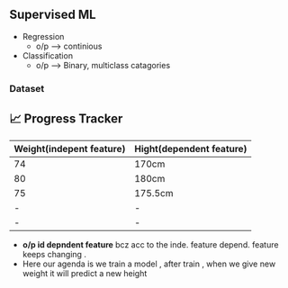 ## Supervised ML 
- Regression
    - o/p --> continious
- Classification
    - o/p --> Binary, multiclass catagories
      
### Dataset
  ## 📈 Progress Tracker

| Weight(indepent feature)    | Hight(dependent feature)     | 
|------------|------------|
| 74         |  170cm     | 
| 80         |  180cm     |
| 75         |  175.5cm   |
|  -         |  -         |
|   -        |    -        ||
- **o/p id depndent feature** bcz acc to the inde. feature depend. feature keeps changing .
- Here our agenda is we train a model , after train , when we give new weight it will predict a new height
